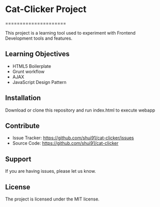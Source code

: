 # Cat-Clicker Project
=====================

This project is a learning tool used to experiment with Frontend Development tools and features.

Learning Objectives
--------

- HTML5 Boilerplate
- Grunt workflow
- AJAX
- JavaScript Design Pattern

Installation
------------

Download or clone this repository and run index.html to execute webapp

Contribute
----------

- Issue Tracker: https://github.com/shui91/cat-clicker/issues
- Source Code: https://github.com/shui91/cat-clicker

Support
-------

If you are having issues, please let us know.

License
-------

The project is licensed under the MIT license.